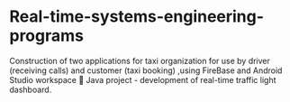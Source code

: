 # Real-time-systems-engineering-programs
Construction of two applications for taxi organization for use by driver (receiving calls) and customer (taxi booking) ,using FireBase and Android Studio workspace  Java project - development of real-time traffic light dashboard.

